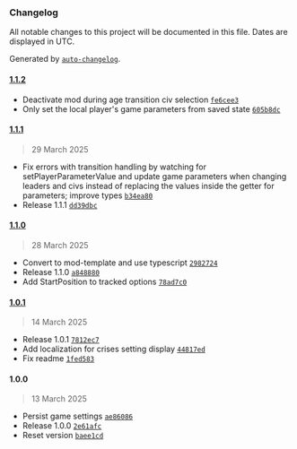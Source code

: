 ### Changelog

All notable changes to this project will be documented in this file. Dates are displayed in UTC.

Generated by [`auto-changelog`](https://github.com/CookPete/auto-changelog).

#### [1.1.2](https://github.com/tpadjen/civ-vii-sticky-game-settings/compare/1.1.1...1.1.2)

- Deactivate mod during age transition civ selection [`fe6cee3`](https://github.com/tpadjen/civ-vii-sticky-game-settings/commit/fe6cee35fbca0f3cf7f13b1a4b0ca44ef1d12783)
- Only set the local player's game parameters from saved state [`605b8dc`](https://github.com/tpadjen/civ-vii-sticky-game-settings/commit/605b8dce3c2cead21548dec2f5b15a374bb968a1)

#### [1.1.1](https://github.com/tpadjen/civ-vii-sticky-game-settings/compare/1.1.0...1.1.1)

> 29 March 2025

- Fix errors with transition handling by watching for setPlayerParameterValue and update game parameters when changing leaders and civs instead of replacing the values inside the getter for parameters; improve types [`b34ea80`](https://github.com/tpadjen/civ-vii-sticky-game-settings/commit/b34ea80392baac9546e92d9d13942082299ca419)
- Release 1.1.1 [`dd39dbc`](https://github.com/tpadjen/civ-vii-sticky-game-settings/commit/dd39dbcde62c0830f781ab1e952f48a0080ed060)

#### [1.1.0](https://github.com/tpadjen/civ-vii-sticky-game-settings/compare/1.0.1...1.1.0)

> 28 March 2025

- Convert to mod-template and use typescript [`2982724`](https://github.com/tpadjen/civ-vii-sticky-game-settings/commit/29827240d0741741a2f12fcf967d7733695ffb89)
- Release 1.1.0 [`a848880`](https://github.com/tpadjen/civ-vii-sticky-game-settings/commit/a84888097a3a799d801b0d5c80fcbda84820adb2)
- Add StartPosition to tracked options [`78ad7c0`](https://github.com/tpadjen/civ-vii-sticky-game-settings/commit/78ad7c0be929d5d8555357f50631a87a65256d51)

#### [1.0.1](https://github.com/tpadjen/civ-vii-sticky-game-settings/compare/1.0.0...1.0.1)

> 14 March 2025

- Release 1.0.1 [`7812ec7`](https://github.com/tpadjen/civ-vii-sticky-game-settings/commit/7812ec72900119e4a28aeab5f1c19dddedd8c7a7)
- Add localization for crises setting display [`44817ed`](https://github.com/tpadjen/civ-vii-sticky-game-settings/commit/44817ed94c90c1ad1ed5c3000e0418604b753f88)
- Fix readme [`1fed583`](https://github.com/tpadjen/civ-vii-sticky-game-settings/commit/1fed583ee375a2adb3188490ed54055b45634302)

#### 1.0.0

> 13 March 2025

- Persist game settings [`ae86086`](https://github.com/tpadjen/civ-vii-sticky-game-settings/commit/ae860864d05675aea3db3f5a688453e154105c0d)
- Release 1.0.0 [`2e61afc`](https://github.com/tpadjen/civ-vii-sticky-game-settings/commit/2e61afc02c9a78e8f2660caf58c59a27d0108556)
- Reset version [`baee1cd`](https://github.com/tpadjen/civ-vii-sticky-game-settings/commit/baee1cda274e4d83751a34945f1a7f5694bc8fb8)
